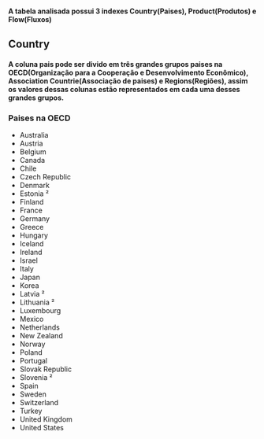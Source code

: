#### A tabela analisada possui 3 indexes Country(Paises), Product(Produtos) e Flow(Fluxos)

## Country
#### A coluna pais pode ser divido em três grandes grupos paises na OECD(Organização para a Cooperação e Desenvolvimento Econômico), Association Countrie(Associação de paises) e Regions(Regiões), assim os valores dessas colunas estão representados em cada uma desses grandes grupos.
### Paises na OECD
- Australia
- Austria
- Belgium
- Canada
- Chile
- Czech Republic
- Denmark
- Estonia ²
- Finland
- France
- Germany
- Greece
- Hungary
- Iceland
- Ireland
- Israel
- Italy
- Japan
- Korea
- Latvia ²
- Lithuania ²
- Luxembourg
- Mexico
- Netherlands
- New Zealand
- Norway
- Poland
- Portugal
- Slovak Republic
- Slovenia ²
- Spain
- Sweden
- Switzerland
- Turkey
- United Kingdom
- United States
